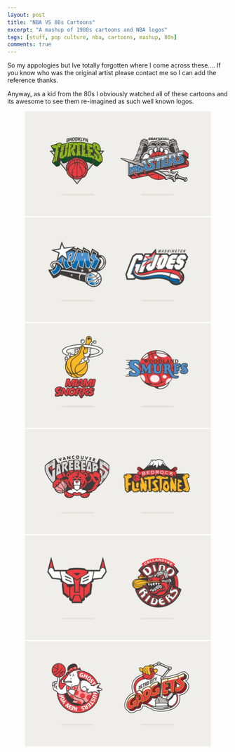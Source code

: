 ```yaml
---
layout: post
title: "NBA VS 80s Cartoons"
excerpt: "A mashup of 1980s cartoons and NBA logos"
tags: [stuff, pop culture, nba, cartoons, mashup, 80s]
comments: true
---
```

So my appologies but Ive totally forgotten where I come across these.... If you know who was the original artist please contact me so I can add the reference thanks. 

Anyway, as a kid from the 80s I obviously watched all of these cartoons and its awesome to see them re-imagined as such well known logos.

<figure>
	<img src="/images/posts/2016/nbatoons-1.jpg">
	<img src="/images/posts/2016/nbatoons-2.jpg">
	<img src="/images/posts/2016/nbatoons-3.jpg">
	<img src="/images/posts/2016/nbatoons-4.jpg">
	<img src="/images/posts/2016/nbatoons-5.jpg">
	<img src="/images/posts/2016/nbatoons-6.jpg">
</figure>

